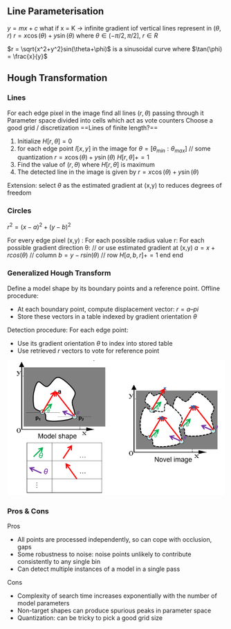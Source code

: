 ## Line Parameterisation
$y=mx+c$ what if x = K -> infinite gradient iof vertical lines
represent in $(\theta, r)$
$r = x\cos(\theta)+ y\sin(\theta)$
where $\theta \in (-\pi/2, \pi/2]$, $r\in R$ 

$r = \sqrt{x^2+y^2}sin(\theta+\phi)$ is a sinusoidal curve
where $\tan(\phi) = \frac{x}{y}$


## Hough Transformation
### Lines
For each edge pixel in the image find all lines $(r,\theta)$ passing through it
Parameter space divided into cells which act as vote counters 
Choose a good grid / discretization
==Lines of finite length?==
1. Initialize $H[r, \theta]=0$
2. for each edge point $I[x,y]$ in the image
   for $\theta = [\theta_{min}  :  \theta_{max} ]$  // some quantization
    $r = x\cos(\theta)+ y\sin(\theta)$
    $H[r, \theta] += 1$
3. Find the value of $(r, \theta)$ where $H[r, \theta]$ is maximum
4. The detected line in the image is given by $r = x\cos(\theta)+ y\sin(\theta)$

Extension: select $\theta$ as the estimated gradient at (x,y) to reduces degrees of freedom



### Circles
$r^2 = (x-a)^2 + (y-b)^2$

For every edge pixel (x,y) : 
For each possible radius value r:
For each possible gradient direction θ: 
// or use estimated gradient at (x,y)
$a = x + r cos(θ)$ // column
$b = y - r sin(θ)$  // row
$H[a,b,r] += 1$
	end
end

### Generalized Hough Transform
Define a model shape by its boundary points and a reference point.
Offline procedure:
* At each boundary point, compute displacement vector: $r = a – pi$
* Store these vectors in a table indexed by gradient orientation $θ$

Detection procedure:
For each edge point:
* Use its gradient orientation $θ$ to index into stored table 
* Use retrieved $r$ vectors to vote for reference point

![](images\GenHough.png)

### Pros & Cons
Pros
* All points are processed independently, so can cope with occlusion, gaps
* Some robustness to noise: noise points unlikely to contribute consistently to any single bin
* Can detect multiple instances of a model in a single pass

Cons
* Complexity of search time increases exponentially with the number of model parameters 
* Non-target shapes can produce spurious peaks in parameter space
* Quantization: can be tricky to pick a good grid size

